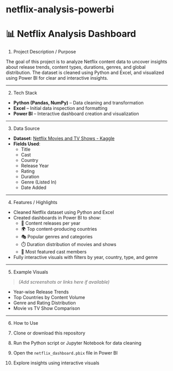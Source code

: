 # netflix-analysis-powerbi
# 📊 Netflix Analysis Dashboard

1. Project Description / Purpose

The goal of this project is to analyze Netflix content data to uncover insights about release trends, content types, durations, genres, and global distribution. The dataset is cleaned using Python and Excel, and visualized using Power BI for clear and interactive insights.

---

2. Tech Stack

- **Python (Pandas, NumPy)** – Data cleaning and transformation  
- **Excel** – Initial data inspection and formatting  
- **Power BI** – Interactive dashboard creation and visualization  

---

3. Data Source

- **Dataset**: [Netflix Movies and TV Shows - Kaggle](https://www.kaggle.com/datasets/shivamb/netflix-shows)  
- **Fields Used**:  
  - Title  
  - Cast  
  - Country  
  - Release Year  
  - Rating  
  - Duration  
  - Genre (Listed In)  
  - Date Added  

---

4. Features / Highlights

- Cleaned Netflix dataset using Python and Excel  
- Created dashboards in Power BI to show:
  - 📅 Content releases per year  
  - 🌍 Top content-producing countries  
  - 🎭 Popular genres and categories  
  - ⏱️ Duration distribution of movies and shows  
  - 👥 Most featured cast members  
- Fully interactive visuals with filters by year, country, type, and genre

---

5. Example Visuals

> *(Add screenshots or links here if available)*

- Year-wise Release Trends  
- Top Countries by Content Volume  
- Genre and Rating Distribution  
- Movie vs TV Show Comparison  

---

6. How to Use

1. Clone or download this repository  
2. Run the Python script or Jupyter Notebook for data cleaning  
3. Open the `netflix_dashboard.pbix` file in Power BI  
4. Explore insights using interactive visuals  
